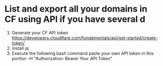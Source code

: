 # List and export all your domains in CF using API if you have several d


1. Generate your CF API token https://developers.cloudflare.com/fundamentals/api/get-started/create-token/
2. Install jq
2. Execute the following bash command paste your own API token in this portion
-H "Authorization: Bearer Your API Token"
